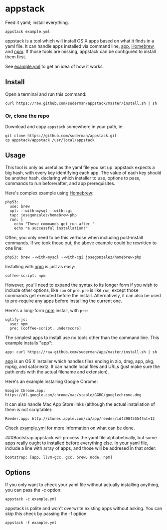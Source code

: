 appstack
========

Feed it yaml; install everything.  

`appstack example.yml`  

appstack is a tool which will install OS X apps based on what it finds
in a yaml file. It can handle apps installed via command line, [app](https://github.com/suderman/app), [Homebrew](http://mxcl.github.com/homebrew/), and [npm](http://npmjs.org/). If those tools are missing, appstack can be configured to install them first. 

See 
[example.yml](https://github.com/suderman/appstack/blob/master/example.yml) to get an idea of how it works.  

Install
-------
Open a terminal and run this command:  

`curl https://raw.github.com/suderman/appstack/master/install.sh | sh`  

### Or, clone the repo
Download and copy `appstack` somewhere in your path, ie: 

`git clone https://github.com/suderman/appstack.git`  
`cp appstack/appstack /usr/local/appstack`  

Usage
-----
This tool is only as useful as the yaml file you set up. appstack
expects a big hash, with every key identifying each app. The value of
each key should be another hash, declaring which installer to use,
options to pass, commands to run before/after, and app prerequisites.  

Here's complex example using [Homebrew](http://mxcl.github.com/homebrew/):  

```
php53: 
  use: brew 
  opt: --with-mysql --with-cgi
  tap: josegonzalez/homebrew-php
  run: |
    echo "These commands get run after "
    echo "a successful installation!"
```

Often, you only need to be this verbose when including post-install
commands. If we took those out, the above example could be rewritten to
one line:  

`php53: brew --with-mysql --with-cgi josegonzalez/homebrew-php`  

Installing with [npm](http://npmjs.org/) is just as easy:

`coffee-script: npm`  

However, you'll need to expand the syntax to its longer form if you
wish to include other options, like `run` or `pre`. `pre` is like `run`,
except those commands get executed before the install. Alternatively, it
can also be used to pre-require any apps before installing the current one.  

Here's a long-form [npm](http://npmjs.org/) install, with `pre`:

```
uglify-js: 
  use: npm
  pre: [coffee-script, underscore]
```

The simplest apps to install use no tools other than the command line.
This example installs "app":  

`app: curl https://raw.github.com/suderman/app/master/install.sh | sh`  

[app](https://github.com/suderman/app) is an OS X installer which handles 
files ending in zip, dmg, app, pkg, mpkg, and safariextz. It can handle local 
files and URLs (just make sure the path ends with the actual filename and 
extension).

Here's an example installing Google Chrome:  

`Google Chrome.app: https://dl.google.com/chrome/mac/stable/GGRO/googlechrome.dmg`

It can also handle Mac App Store links (although the actual installation
of them is not scriptable):  

`Reeder.app: http://itunes.apple.com/ca/app/reeder/id439845554?mt=12`

Check [example.yml](https://github.com/suderman/appstack/blob/master/example.yml) for more information on what can be done.

###Bootstrap
appstack will process the yaml file alphabetically, but some apps really
ought to installed before everything else. In your yaml file, include a
line with array of apps, and those will be addresed in that order:  

`bootstrap: [app, llvm-gcc, gcc, brew, node, npm]`  

Options
-------
If you only want to check your yaml file without actually installing
anything, you can pass the -c option:

`appstack -c example.yml`  

appstack is polite and won't overwrite existing apps without
asking. You can skip this check by passing the -f option:  

`appstack -f example.yml`  
